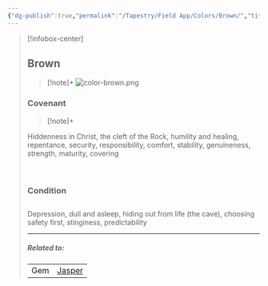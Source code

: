 ```yaml
---
{"dg-publish":true,"permalink":"/Tapestry/Field App/Colors/Brown/","title":"Brown","tags":["covenants/colors"],"dgHomeLink":true,"dgEnableSearch":true}
---
```


> [!infobox-center] 
> ## Brown
> > [!note]+
> ![color-brown.png](/img/user/File%20Vault/Field%20App/colors/color-brown.png)
>  ### Covenant 
>> [!note]+ 
>  <p class="note first" p style="margin-bottom: 16px;"> Hiddenness in Christ, the cleft of the Rock, humility and healing, repentance, security, responsibility, comfort, stability, genuineness, strength, maturity, covering</span></p>
><br>
>
><h3 data-style="inverted">Condition</h3>
><p style="margin-bottom: 28px;">
>
><p class="note first-alt"> Depression, dull and asleep, hiding out from life (the cave), choosing safety first, stinginess, predictability
>
> <hr style="width: 100%; border: none; border-top: 1px solid var(--background-modifier-border); box-shadow: 0.4px -0.2px 0.1px #bababa; margin-left: auto">
> 
> ##### Related to:
>  <p class="note first" p style="margin-bottom: 16px;">
><p class="note third">
>
> |             |        |
> | --- | --- |
> | Gem        | <a href="jasper" data-href="jasper" class="internal-link">Jasper</a>       |